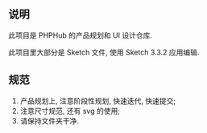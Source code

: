 ## 说明

此项目是 PHPHub 的产品规划和 UI 设计仓库. 

此项目里大部分是 Sketch 文件, 使用 Sketch 3.3.2 应用编辑.

## 规范

1. 产品规划上, 注意阶段性规划, 快速迭代, 快速提交;
2. 注意尺寸规范, 还有 svg 的使用;
3. 请保持文件夹干净.

